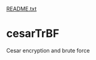 [README.txt](https://github.com/PyG04l/cesarTrBF/files/6969058/README.txt)
# cesarTrBF
Cesar encryption and brute force
